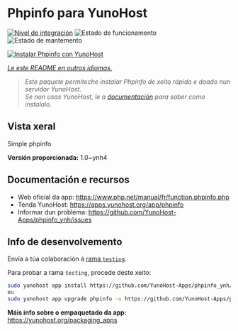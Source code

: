 <!--
NOTA: Este README foi creado automáticamente por <https://github.com/YunoHost/apps/tree/master/tools/readme_generator>
NON debe editarse manualmente.
-->

# Phpinfo para YunoHost

[![Nivel de integración](https://dash.yunohost.org/integration/phpinfo.svg)](https://dash.yunohost.org/appci/app/phpinfo) ![Estado de funcionamento](https://ci-apps.yunohost.org/ci/badges/phpinfo.status.svg) ![Estado de mantemento](https://ci-apps.yunohost.org/ci/badges/phpinfo.maintain.svg)

[![Instalar Phpinfo con YunoHost](https://install-app.yunohost.org/install-with-yunohost.svg)](https://install-app.yunohost.org/?app=phpinfo)

*[Le este README en outros idiomas.](./ALL_README.md)*

> *Este paquete permíteche instalar Phpinfo de xeito rápido e doado nun servidor YunoHost.*  
> *Se non usas YunoHost, le a [documentación](https://yunohost.org/install) para saber como instalalo.*

## Vista xeral

Simple phpinfo

**Versión proporcionada:** 1.0~ynh4
## Documentación e recursos

- Web oficial da app: <https://www.php.net/manual/fr/function.phpinfo.php>
- Tenda YunoHost: <https://apps.yunohost.org/app/phpinfo>
- Informar dun problema: <https://github.com/YunoHost-Apps/phpinfo_ynh/issues>

## Info de desenvolvemento

Envía a túa colaboración á [rama `testing`](https://github.com/YunoHost-Apps/phpinfo_ynh/tree/testing).

Para probar a rama `testing`, procede deste xeito:

```bash
sudo yunohost app install https://github.com/YunoHost-Apps/phpinfo_ynh/tree/testing --debug
ou
sudo yunohost app upgrade phpinfo -u https://github.com/YunoHost-Apps/phpinfo_ynh/tree/testing --debug
```

**Máis info sobre o empaquetado da app:** <https://yunohost.org/packaging_apps>
